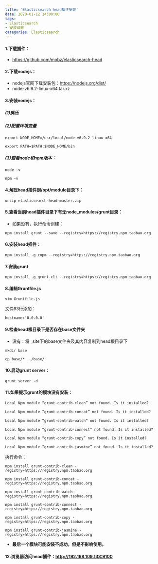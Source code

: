 ```yaml
---
title: 'Elasticsearch head插件安装'
date: 2020-01-12 14:00:00
tags: 
- Elasticsearch
- 安装部署
categories: Elasticsearch
---
```


#### 1.下载插件：
* https://github.com/mobz/elasticsearch-head

#### 2.下载nodejs：
* nodejs官网下载安装包：https://nodejs.org/dist/
* node-v6.9.2-linux-x64.tar.xz

#### 3.安装nodejs：
##### (1)解压
##### (2)配置环境变量

```shell
export NODE_HOME=/usr/local/node-v6.9.2-linux-x64

export PATH=$PATH:$NODE_HOME/bin
```
##### (3)查看node和npm版本：

```shell
node -v

npm -v
```
#### 4.解压head插件到/opt/module目录下：

```shell
unzip elasticsearch-head-master.zip
```
#### 5.查看当前head插件目录下有无node_modules/grunt目录：
* 如果没有，执行命令创建：

```shell
npm install grunt --save --registry=https://registry.npm.taobao.org
```
#### 6.安装head插件：

```shell
npm install -g cnpm --registry=https://registry.npm.taobao.org
```

#### 7.安装grunt

```shell
npm install -g grunt-cli --registry=https://registry.npm.taobao.org
```
#### 8.编辑Gruntfile.js

```shell
vim Gruntfile.js
```
文件93行添加：

```shell
hostname:'0.0.0.0'
```
#### 9.检查head根目录下是否存在base文件夹
* 没有：将 _site下的base文件夹及其内容复制到head根目录下

```shell
mkdir base

cp base/* ../base/
```

#### 10.启动grunt server：

```shell
grunt server -d
```
#### 11.如果提示grunt的模块没有安装：

```txt
Local Npm module “grunt-contrib-clean” not found. Is it installed? 

Local Npm module “grunt-contrib-concat” not found. Is it installed? 

Local Npm module “grunt-contrib-watch” not found. Is it installed? 

Local Npm module “grunt-contrib-connect” not found. Is it installed? 

Local Npm module “grunt-contrib-copy” not found. Is it installed? 

Local Npm module “grunt-contrib-jasmine” not found. Is it installed? 
```

执行命令：

```shell
npm install grunt-contrib-clean -registry=https://registry.npm.taobao.org

npm install grunt-contrib-concat -registry=https://registry.npm.taobao.org

npm install grunt-contrib-watch -registry=https://registry.npm.taobao.org 

npm install grunt-contrib-connect -registry=https://registry.npm.taobao.org

npm install grunt-contrib-copy -registry=https://registry.npm.taobao.org 

npm install grunt-contrib-jasmine -registry=https://registry.npm.taobao.org
```
* **最后一个模块可能安装不成功，但是不影响使用。**

#### 12.浏览器访问head插件：http://192.168.109.133:9100